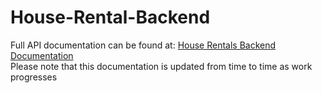 # House-Rental-Backend

Full API documentation can be found at: [House Rentals Backend Documentation](https://documenter.getpostman.com/view/5420157/TzscqnpF)
<br> Please note that this documentation is updated from time to time as work progresses
